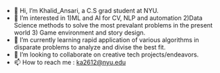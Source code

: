 - 👋 Hi, I’m Khalid_Ansari, a C.S grad student at NYU. 
- 👀 I’m interested in 1)ML and AI for CV, NLP and automation 2)Data Science methods to solve the most prevalant problems in the present world 3) Game environment and story design.
- 🌱 I’m currently learning rapid application of various algorithms in disparate problems to analyze and divise the best fit.
- 💞️ I’m looking to collaborate on creative tech projects/endeavors.
- 📫 How to reach me : ka2612@nyu.edu

<!---
khalidryder777/khalidryder777 is a ✨ special ✨ repository because its `README.md` (this file) appears on your GitHub profile.
You can click the Preview link to take a look at your changes.
--->
